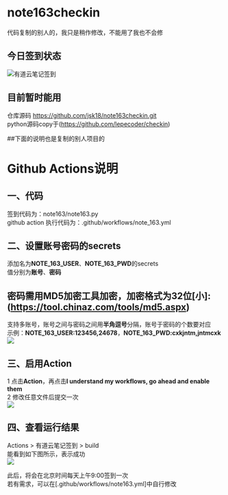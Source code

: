 # note163checkin
代码复制的别人的，我只是稍作修改，不能用了我也不会修

## 今日签到状态

![有道云笔记签到](https://github.com/HiJohnDoe/my_checkin_actions/workflows/%E6%9C%89%E9%81%93%E4%BA%91%E7%AC%94%E8%AE%B0%E7%AD%BE%E5%88%B0/badge.svg)


## 目前暂时能用
仓库源码 https://github.com/jsk18/note163checkin.git  
python源码copy于(https://github.com/lepecoder/checkin)

##下面的说明也是复制的别人项目的

# Github Actions说明
## 一、代码
签到代码为：note163/note163.py  
github action 执行代码为：.github/workflows/note_163.yml
## 二、设置账号密码的secrets
添加名为**NOTE_163_USER**、**NOTE_163_PWD**的secrets  
值分别为**账号**、**密码**  
## 密码需用MD5加密工具加密，加密格式为32位[小]:(https://tool.chinaz.com/tools/md5.aspx)
支持多账号，账号之间与密码之间用**半角逗号**分隔，账号于密码的个数要对应  
示例：**NOTE_163_USER:123456,24678**，**NOTE_163_PWD:cxkjntm,jntmcxk**
![](http://tu.yaohuo.me/imgs/2020/06/748bf9c0ca6143cd.png)

## 三、启用Action
1 点击**Action**，再点击**I understand my workflows, go ahead and enable them**  
2 修改任意文件后提交一次  
![](http://tu.yaohuo.me/imgs/2020/06/34ca160c972b9927.png)

## 四、查看运行结果
Actions > 有道云笔记签到 > build  
能看到如下图所示，表示成功  
![](http://note.youdao.com/yws/public/resource/17edb8861d2106a5c39ec94d91919150/xmlnote/48958A4994D64C20867281B67B7CDAFD/1059)

此后，将会在北京时间每天上午9:00签到一次  
若有需求，可以在[.github/workflows/note163.yml]中自行修改

